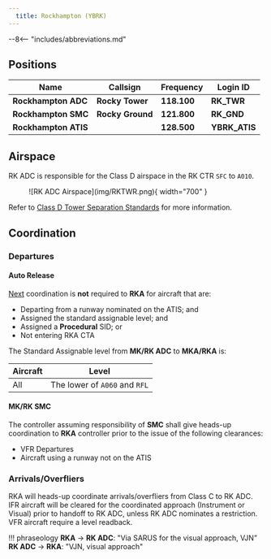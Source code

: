 ```yaml
---
  title: Rockhampton (YBRK)
---
```


--8<-- "includes/abbreviations.md"

## Positions

| Name | Callsign | Frequency | Login ID |
| ---- | -------- | --------- | ---------------- |
| **Rockhampton ADC** | **Rocky Tower** | **118.100** | **RK_TWR** |
| **Rockhampton SMC** | **Rocky Ground** | **121.800** | **RK_GND** |
| **Rockhampton ATIS** |    | **128.500** | **YBRK_ATIS** |

## Airspace
RK ADC is responsible for the Class D airspace in the RK CTR `SFC` to `A010`.

<figure markdown>
![RK ADC Airspace](img/RKTWR.png){ width="700" }
</figure>

Refer to [Class D Tower Separation Standards](../../../separation-standards/classd) for more information.

## Coordination
### Departures
#### Auto Release
[Next](../../controller-skills/coordination.md#next) coordination is **not** required to **RKA** for aircraft that are: 

- Departing from a runway nominated on the ATIS; and  
- Assigned the standard assignable level; and  
- Assigned a **Procedural** SID; or  
- Not entering RKA CTA

The Standard Assignable level from **MK/RK ADC** to **MKA/RKA** is:

| Aircraft | Level |
| ---- | ---- |
| All | The lower of `A060` and `RFL` |

#### MK/RK SMC
The controller assuming responsibility of **SMC** shall give heads-up coordination to **RKA** controller prior to the issue of the following clearances:  

- VFR Departures  
- Aircraft using a runway not on the ATIS

### Arrivals/Overfliers
RKA will heads-up coordinate arrivals/overfliers from Class C to RK ADC.  
IFR aircraft will be cleared for the coordinated approach (Instrument or Visual) prior to handoff to RK ADC, unless RK ADC nominates a restriction.  
VFR aircraft require a level readback.

!!! phraseology
    <span class="hotline">**RKA** -> **RK ADC**</span>: "Via SARUS for the visual approach, VJN”  
    <span class="hotline">**RK ADC** -> **RKA**</span>: "VJN, visual approach"  
